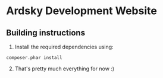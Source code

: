 # Ardsky Development Website

## Building instructions
1. Install the required dependencies using:
```
composer.phar install
```
2. That's pretty much everything for now :)